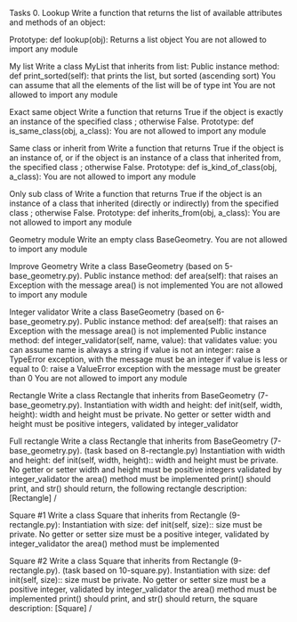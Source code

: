 Tasks 0. Lookup Write a function that returns the list of available attributes and methods of an object:

Prototype: def lookup(obj): Returns a list object You are not allowed to import any module

My list Write a class MyList that inherits from list:
Public instance method: def print_sorted(self): that prints the list, but sorted (ascending sort) You can assume that all the elements of the list will be of type int You are not allowed to import any module

Exact same object Write a function that returns True if the object is exactly an instance of the specified class ; otherwise False.
Prototype: def is_same_class(obj, a_class): You are not allowed to import any module

Same class or inherit from Write a function that returns True if the object is an instance of, or if the object is an instance of a class that inherited from, the specified class ; otherwise False.
Prototype: def is_kind_of_class(obj, a_class): You are not allowed to import any module

Only sub class of Write a function that returns True if the object is an instance of a class that inherited (directly or indirectly) from the specified class ; otherwise False.
Prototype: def inherits_from(obj, a_class): You are not allowed to import any module

Geometry module Write an empty class BaseGeometry.
You are not allowed to import any module

Improve Geometry Write a class BaseGeometry (based on 5-base_geometry.py).
Public instance method: def area(self): that raises an Exception with the message area() is not implemented You are not allowed to import any module

Integer validator Write a class BaseGeometry (based on 6-base_geometry.py).
Public instance method: def area(self): that raises an Exception with the message area() is not implemented Public instance method: def integer_validator(self, name, value): that validates value: you can assume name is always a string if value is not an integer: raise a TypeError exception, with the message must be an integer if value is less or equal to 0: raise a ValueError exception with the message must be greater than 0 You are not allowed to import any module

Rectangle Write a class Rectangle that inherits from BaseGeometry (7-base_geometry.py).
Instantiation with width and height: def init(self, width, height): width and height must be private. No getter or setter width and height must be positive integers, validated by integer_validator

Full rectangle Write a class Rectangle that inherits from BaseGeometry (7-base_geometry.py). (task based on 8-rectangle.py)
Instantiation with width and height: def init(self, width, height):: width and height must be private. No getter or setter width and height must be positive integers validated by integer_validator the area() method must be implemented print() should print, and str() should return, the following rectangle description: [Rectangle] /

Square #1 Write a class Square that inherits from Rectangle (9-rectangle.py):
Instantiation with size: def init(self, size):: size must be private. No getter or setter size must be a positive integer, validated by integer_validator the area() method must be implemented

Square #2 Write a class Square that inherits from Rectangle (9-rectangle.py). (task based on 10-square.py).
Instantiation with size: def init(self, size):: size must be private. No getter or setter size must be a positive integer, validated by integer_validator the area() method must be implemented print() should print, and str() should return, the square description: [Square] /
